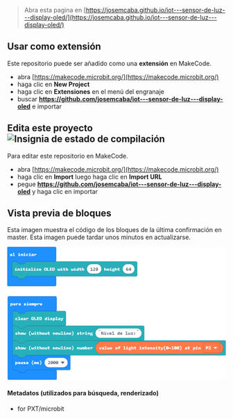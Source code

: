
> Abra esta pagina en [https://josemcaba.github.io/iot---sensor-de-luz---display-oled/](https://josemcaba.github.io/iot---sensor-de-luz---display-oled/)

## Usar como extensión

Este repositorio puede ser añadido como una **extensión** en MakeCode.

* abra [https://makecode.microbit.org/](https://makecode.microbit.org/)
* haga clic en **New Project**
* haga clic en **Extensiones** en el menú del engranaje
* buscar **https://github.com/josemcaba/iot---sensor-de-luz---display-oled** e importar

## Edita este proyecto ![Insignia de estado de compilación](https://github.com/josemcaba/iot---sensor-de-luz---display-oled/workflows/MakeCode/badge.svg)

Para editar este repositorio en MakeCode.

* abra [https://makecode.microbit.org/](https://makecode.microbit.org/)
* haga clic en **Import** luego haga clic en **Import URL**
* pegue **https://github.com/josemcaba/iot---sensor-de-luz---display-oled** y haga clic en importar

## Vista previa de bloques

Esta imagen muestra el código de los bloques de la última confirmación en master.
Esta imagen puede tardar unos minutos en actualizarse.

![Una vista renderizada de los bloques](https://github.com/josemcaba/iot---sensor-de-luz---display-oled/raw/master/.github/makecode/blocks.png)

#### Metadatos (utilizados para búsqueda, renderizado)

* for PXT/microbit
<script src="https://makecode.com/gh-pages-embed.js"></script><script>makeCodeRender("{{ site.makecode.home_url }}", "{{ site.github.owner_name }}/{{ site.github.repository_name }}");</script>
